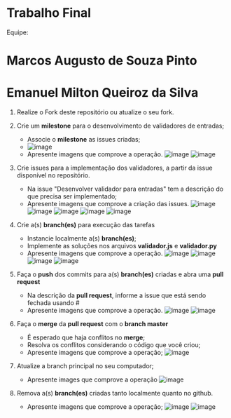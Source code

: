 # Trabalho Final

Equipe: 
# Marcos Augusto de Souza Pinto
# Emanuel Milton Queiroz da Silva

1. Realize o Fork deste repositório ou atualize o seu fork.
2. Crie um __milestone__ para o desenvolvimento de validadores de entradas;
    - Associe o __milestone__ as issues criadas;
    - ![image](https://user-images.githubusercontent.com/32426980/235177437-9b5917cb-0c16-4d62-a08b-0645e2f92b76.png)
    - Apresente imagens que comprove a operação.
     ![image](https://user-images.githubusercontent.com/32426980/235177278-73a6edea-8584-42a4-ba8c-1a389c44afa9.png)
     ![image](https://user-images.githubusercontent.com/32426980/235177647-6d1a02ef-346a-4953-b9a9-22fcd140c4fc.png)



3. Crie issues para a implementação dos validadores, a partir da issue disponível no repositório.
    - Na issue "Desenvolver validador para entradas" tem a descrição do que precisa ser implementado;
    - Apresente imagens que comprove a criação das issues.
     ![image](https://user-images.githubusercontent.com/32426980/235177777-9f1feb4b-481a-45d2-b548-50a2ad2ef41b.png)
     ![image](https://user-images.githubusercontent.com/32426980/235177842-f51440d9-4e3b-4a32-a5ce-e3601839dae8.png)
     ![image](https://user-images.githubusercontent.com/32426980/235177926-38a394f3-56ad-4e45-a5e0-8dc102fd1c7d.png)
     ![image](https://user-images.githubusercontent.com/32426980/235178013-51178f16-de76-4978-8156-a27a62c2264d.png)
     ![image](https://user-images.githubusercontent.com/32426980/235178164-e3384f37-efd7-4b04-a3ba-28f198891cab.png)

4. Crie a(s) __branch(es)__ para execução das tarefas
    - Instancie localmente a(s) __branch(es)__;
    - Implemente as soluções nos arquivos __validador.js__ e __validador.py__
    - Apresente imagens que comprove a operação.
     ![image](https://user-images.githubusercontent.com/32426980/235178354-ae1ca69b-16c1-4df5-9e55-6f1147a5b145.png)
     ![image](https://user-images.githubusercontent.com/32426980/235178440-67d3ebfb-a37e-4657-9114-923884fb81af.png)
     ![image](https://user-images.githubusercontent.com/32426980/235178495-0ae2379c-b569-41ed-a701-d84478b0d6f3.png)
     ![image](https://user-images.githubusercontent.com/32426980/235178568-15c6d2af-c5c2-4197-83c6-bc60fc789565.png)



5. Faça o __push__ dos commits para a(s) __branch(es)__ criadas e abra uma __pull request__
    - Na descrição da __pull request__, informe a issue que está sendo fechada usando #
    - Apresente imagens que comprove a operação.
     ![image](https://user-images.githubusercontent.com/32426980/235178933-debcf84d-a5e0-4afa-82fa-a0f334f783cf.png)
     ![image](https://user-images.githubusercontent.com/32426980/235179216-e3d0cb96-ba5f-4fb9-bd5e-bdfed63f5f24.png)


6. Faça o __merge__ da __pull request__ com o __branch master__
    - É esperado que haja conflitos no __merge__; 
    - Resolva os conflitos considerando o código que você criou;
    - Apresente imagens que comprove a operação;
     ![image](https://user-images.githubusercontent.com/32426980/235179352-b70e5757-d75f-4f1b-86b1-b69a025163bd.png)

7. Atualize a branch principal no seu computador;
    - Apresente images que comprove a operação
     ![image](https://user-images.githubusercontent.com/32426980/235180105-dbbd9d65-e4ad-49b3-95e8-0dc5df3ac46c.png)

8. Remova a(s) __branch(es)__ criadas tanto localmente quanto no github.
    - Apresente imagens que comprove a operação;
     ![image](https://user-images.githubusercontent.com/32426980/235180474-100b8d17-e3a3-44d2-8e1e-e917f0c34c7a.png)
     ![image](https://user-images.githubusercontent.com/32426980/235180688-1dfaa706-ba45-4941-8c00-adccb66c3694.png)



